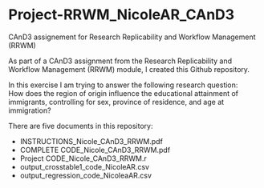 # Project-RRWM_NicoleAR_CAnD3
CAnD3 assignement for Research Replicability and Workflow Management (RRWM)

As part of a CAnD3 assignment from the Research Replicability and Workflow Management (RRWM) module, I created this Github repository.  

In this exercise I am trying to answer the following research question:                                                                                  
How does the region of origin influence the educational attainment of immigrants, controlling for sex, province of residence, and age at immigration? 

There are five documents in this repository:        
-	INSTRUCTIONS_Nicole_CAnD3_RRWM.pdf 
-	COMPLETE CODE_Nicole_CAnD3_RRWM.pdf
-	Project CODE_Nicole_CAnD3_RRWM.r
-	output_crosstable1_code_NicoleAR.csv
-	output_regression_code_NicoleaAR.csv
